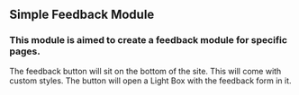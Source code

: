 ## Simple Feedback Module
### This module is aimed to create a feedback module for specific pages.  

The feedback button will sit on the bottom of the site. This will come with custom styles. 
The button will open a Light Box with the feedback form in it. 